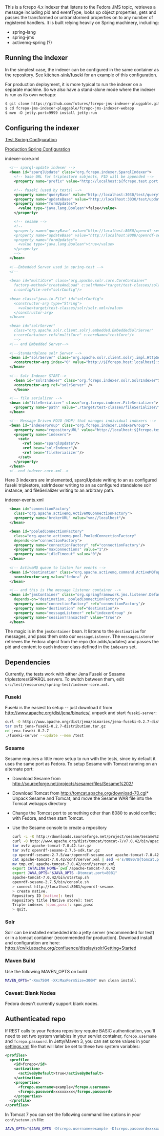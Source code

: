 This is a fcrepo 4.x indexer that listens to the Fedora JMS topic, retrieves a message including pid and eventType, looks up object properties, gets and passes the transformed or untransformed properties on to any number of registered handlers.  It is built relying heavily on Spring machinery, including:

* spring-lang
* spring-jms
* activemq-spring (?)


## Running the indexer

In the simplest case, the indexer can be configured in the same container as the repository.   See [kitchen-sink/fuseki](https://github.com/futures/fcrepo-kitchen-sink/tree/fuseki) for an example of this configuration.

For production deployment, it is more typical to run the indexer on a separate machine.  So we also have a stand-alone mode where the indexer is run as its own webapp:

```xml
$ git clone https://github.com/futures/fcrepo-jms-indexer-pluggable.git
$ cd fcrepo-jms-indexer-pluggable/fcrepo-jms-indexer-webapp
$ mvn -D jetty.port=9999 install jetty:run
```

## Configuring the indexer

 [Test Spring Configuration](https://github.com/futures/fcrepo-jms-indexer-pluggable/tree/master/fcrepo-jms-indexer-core/src/test/resources/spring-test)
 
 [Production Spring Configuration](https://github.com/futures/fcrepo-jms-indexer-pluggable/tree/master/fcrepo-jms-indexer-webapp/src/main/resources/spring) 

indexer-core.xml
```xml
  <!-- sparql-update indexer -->
  <bean id="sparqlUpdate" class="org.fcrepo.indexer.SparqlIndexer">
    <!-- base URL for triplestore subjects, PID will be appended -->
    <property name="prefix" value="http://localhost:${fcrepo.test.port:8080}/rest/objects/"/>

    <!-- fuseki (used by tests) -->
    <property name="queryBase" value="http://localhost:3030/test/query"/>
    <property name="updateBase" value="http://localhost:3030/test/update"/>
    <property name="formUpdates">
      <value type="java.lang.Boolean">false</value>
    </property>

    <!-- sesame -->
    <!--
    <property name="queryBase" value="http://localhost:8080/openrdf-sesame/repositories/test"/>
    <property name="updateBase" value="http://localhost:8080/openrdf-sesame/repositories/test/statements"/>
    <property name="formUpdates">
      <value type="java.lang.Boolean">true</value>
    </property>
    -->
  </bean>
  
  <!--Embedded Server used in spring-test -->
  <!--
  
  <bean id="multiCore" class="org.apache.solr.core.CoreContainer"
    factory-method="createAndLoad" c:solrHome="target/test-classes/solr"
    c:configFile-ref="solrConfig"/>
    
  <bean class="java.io.File" id="solrConfig">
    <constructor-arg type="String">
      <value>target/test-classes/solr/solr.xml</value>
    </constructor-arg>
  </bean>

  <bean id="solrServer"
    class="org.apache.solr.client.solrj.embedded.EmbeddedSolrServer"
    c:coreContainer-ref="multiCore" c:coreName="testCore"/>
    -->
  <!-- end Embedded Server-->
  
  <!--Standardalone solr Server -->
  <bean id="solrServer" class="org.apache.solr.client.solrj.impl.HttpSolrServer">
    <constructor-arg index="0" value="http://${fcrepo.host:localhost}:${solrIndexer.port:8983}/solr/" />
  </bean>
  
  <!-- Solr Indexer START-->
    <bean id="solrIndexer" class="org.fcrepo.indexer.solr.SolrIndexer">
    <constructor-arg ref="solrServer" />
    </bean>

  <!-- file serializer -->
  <bean id="fileSerializer" class="org.fcrepo.indexer.FileSerializer">
    <property name="path" value="./target/test-classes/fileSerializer/"/>
  </bean>

  <!-- Message Driven POJO (MDP) that manages individual indexers -->
  <bean id="indexerGroup" class="org.fcrepo.indexer.IndexerGroup">
    <property name="repositoryURL" value="http://localhost:${fcrepo.test.port:8080}/rest/objects/" />
    <property name="indexers">
      <set>
        <ref bean="sparqlUpdate"/>
        <ref bean="solrIndexer"/>
        <ref bean="fileSerializer"/>
      </set>
    </property>
  </bean>
  <!--end indexer-core.xml-->
```

Here 3 indexers are implemented, sparqlUpdate writing to an as configured fuseki triplestore, solrIndexer writing to an as configured standalone solr instance, and fileSerializer writing to an arbitrary path.  

indexer-events.xml
```xml
  <bean id="connectionFactory"
    class="org.apache.activemq.ActiveMQConnectionFactory">
    <property name="brokerURL" value="vm://localhost"/>
  </bean>

  <bean id="pooledConnectionFactory"
    class="org.apache.activemq.pool.PooledConnectionFactory"
    depends-on="connectionFactory">
    <property name="connectionFactory" ref="connectionFactory"/>
    <property name="maxConnections" value="1"/>
    <property name="idleTimeout" value="0"/>
  </bean>
  
  <!-- ActiveMQ queue to listen for events -->
  <bean id="destination" class="org.apache.activemq.command.ActiveMQTopic">
    <constructor-arg value="fedora" />
  </bean>

  <!-- and this is the message listener container -->
  <bean id="jmsContainer" class="org.springframework.jms.listener.DefaultMessageListenerContainer"
    depends-on="destination, pooledConnectionFactory">
    <property name="connectionFactory" ref="connectionFactory"/>
    <property name="destination" ref="destination"/>
    <property name="messageListener" ref="indexerGroup" />
    <property name="sessionTransacted" value="true"/>
  </bean>
```

The magic is in the ```jmsContainer``` bean. It listens to the ```destination``` for messages, and pass them onto our ```messageListener```.  The ```messageListener``` retrieves the Fedora object from the repo (for adds/updates) and passes the pid and content to each indexer class defined in the ```indexers``` set.

## Dependencies

Currently, the tests work with either Jena Fuseki or Sesame triplestores/SPARQL servers.  To switch between them, edit ```src/test/resources/spring-test/indexer-core.xml```.

### Fuseki
Fuseki is the easiest to setup -- just download it from http://www.apache.org/dist/jena/binaries/, unpack and start ```fuseki-server```:

``` sh
curl -O http://www.apache.org/dist/jena/binaries/jena-fuseki-0.2.7-distribution.tar.gz
tar xvfz jena-fuseki-0.2.7-distribution.tar.gz
cd jena-fuseki-0.2.7
./fuseki-server --update --mem /test
```

### Sesame

Sesame requires a little more setup to run with the tests, since by default it uses the same port as Fedora.  To setup Sesame with Tomcat running on an alternate port:

* Download Sesame from http://sourceforge.net/projects/sesame/files/Sesame%202/ 
* Download Tomcat from http://tomcat.apache.org/download-70.cgi* Unpack Sesame and Tomcat, and move the Sesame WAR file into the Tomcat webapps directory
* Change the Tomcat port to something other than 8080 to avoid conflict with Fedora, and then start Tomcat.
* Use the Sesame console to create a repository

    ``` sh
    curl -L -O http://downloads.sourceforge.net/project/sesame/Sesame%202/2.7.5/openrdf-sesame-2.7.5-sdk.tar.gz
    curl -O http://www.apache.org/dist/tomcat/tomcat-7/v7.0.42/bin/apache-tomcat-7.0.42.tar.gz
    tar xvfz apache-tomcat-7.0.42.tar.gz
    tar xvfz openrdf-sesame-2.7.5-sdk.tar.gz
    cp openrdf-sesame-2.7.5/war/openrdf-sesame.war apache-tomcat-7.0.42/webapps/
    cat apache-tomcat-7.0.42/conf/server.xml | sed -e's/8080/${tomcat.port}/' > tmp.xml
    mv tmp.xml apache-tomcat-7.0.42/conf/server.xml
    export CATALINA_HOME=`pwd`/apache-tomcat-7.0.42
    export JAVA_OPTS="$JAVA_OPTS -Dtomcat.port=8081"
    apache-tomcat-7.0.42/bin/startup.sh
    openrdf-sesame-2.7.5/bin/console.sh
    > connect http://localhost:8081/openrdf-sesame.
    > create native.
    Repository ID [native]: test
    Repository title [Native store]: test
    Triple indexes [spoc,posc]: spoc,posc
    > quit.
    ```

### Solr

Solr can be installed embedded into a jetty server (recommended for test) or in a tomcat container (recommended for production).  Download install and configuration are here: https://cwiki.apache.org/confluence/display/solr/Getting+Started

### Maven Build

Use the following MAVEN_OPTS on build

   ``` sh
   MAVEN_OPTS="-Xmx750M -XX:MaxPermSize=300M" mvn clean install
   ```

### Caveat: Blank Nodes

Fedora doesn't currently support blank nodes.

## Authenticated repo

If REST calls to your Fedora repository require BASIC authentication,
you'll need to set two system variables in your servlet container,
`fcrepo.username` and `fcrepo.password`. In Jetty/Maven 3, you can set
some values in your [settings.xml](https://maven.apache.org/settings.html)
file that will later be set to these two system variables:

``` xml
<profiles>
  <profile>
    <id>fcrepo</id>
    <activation>
      <activeByDefault>true</activeByDefault>
    </activation>
    <properties>
      <fcrepo.username>example</fcrepo.username>
      <fcrepo.password>xxxxxxxx</fcrepo.password>
    </properties>
  </profile>
</profiles>
```

In Tomcat 7 you can set the following command line options in
your `conf/setenv.sh` file:

``` sh
JAVA_OPTS="$JAVA_OPTS -Dfcrepo.username=example -Dfcrepo.password=xxxxxxxx "
```
